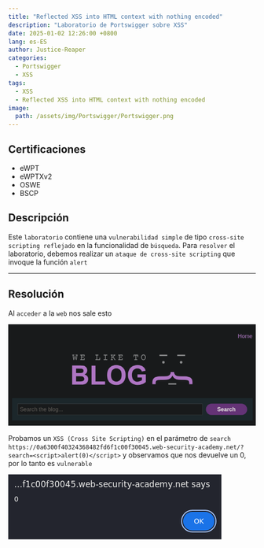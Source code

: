 ```yaml
---
title: "Reflected XSS into HTML context with nothing encoded"
description: "Laboratorio de Portswigger sobre XSS"
date: 2025-01-02 12:26:00 +0800
lang: es-ES
author: Justice-Reaper
categories:
  - Portswigger
  - XSS
tags:
  - XSS
  - Reflected XSS into HTML context with nothing encoded
image:
  path: /assets/img/Portswigger/Portswigger.png
---
```


## Certificaciones

- eWPT
- eWPTXv2
- OSWE
- BSCP
  
## Descripción

Este `laboratorio` contiene una `vulnerabilidad simple` de tipo `cross-site scripting reflejado` en la funcionalidad de `búsqueda`. Para `resolver` el laboratorio, debemos realizar un `ataque de cross-site scripting` que invoque la función `alert`

---

## Resolución

Al `acceder` a la `web` nos sale esto

![](/assets/img/XSS-Lab-1/image_1.png)

Probamos un `XSS (Cross Site Scripting)` en el parámetro de `search` `https://0a6300f40324368482fd6f1c00f30045.web-security-academy.net/?search=<script>alert(0)</script>` y observamos que nos devuelve un 0, por lo tanto es `vulnerable`

![](/assets/img/XSS-Lab-1/image_2.png)
